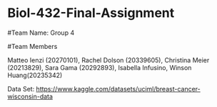 # Biol-432-Final-Assignment

#Team Name: Group 4

#Team Members

Matteo Ienzi (20270101), Rachel Dolson (20339605), Christina Meier (20213829), Sara Gama (20292893), Isabella Infusino, Winson Huang(20235342)

Data Set: https://www.kaggle.com/datasets/uciml/breast-cancer-wisconsin-data
